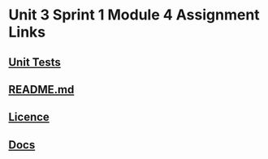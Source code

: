 # Unit 3 Sprint 1 Module 4 Assignment Links

## [Unit Tests](https://github.com/MaxTechniche/lambdata-MaxTechniche/blob/main/dfunc/lambda_test.py)

## [README.md](https://github.com/MaxTechniche/lambdata-MaxTechniche/blob/main/README.md)

## [Licence](https://github.com/MaxTechniche/lambdata-MaxTechniche/blob/main/LICENSE)

## [Docs](https://maxtechniche.github.io/lambdata-MaxTechniche/)
